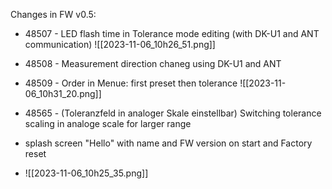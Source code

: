 
Changes in FW v0.5:

- 48507 - LED flash time in Tolerance mode editing (with DK-U1 and ANT communication)
![[2023-11-06_10h26_51.png]]
- 48508 - Measurement direction chaneg using DK-U1 and ANT

- 48509 - Order in Menue: first preset then tolerance
![[2023-11-06_10h31_20.png]]
- 48565 - (Toleranzfeld in analoger Skale einstellbar) Switching tolerance scaling in analoge scale for larger range 
- splash screen "Hello" with name and FW version on start and Factory reset
- ![[2023-11-06_10h25_35.png]]